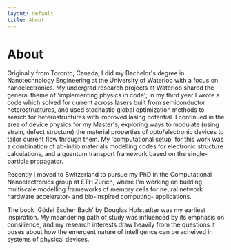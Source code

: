 ```yaml
---
layout: default
title: About
---
```


# About

Originally from Toronto, Canada, I did my Bachelor's degree in Nanotechnology Engineering at the University of Waterloo with a focus on nanoelectronics. My undergrad research projects at Waterloo shared the general theme of 'implementing physics in code'; in my third year I wrote a code which solved for current across lasers built from semiconductor heterostructures, and used stochastic global optimization methods to search for heterostructures with improved lasing potential. I continued in the area of device physics for my Master's, exploring ways to modulate (using strain, defect structure) the material properties of opto/electronic devices to tailor current flow through them. My 'computational setup' for this work was a combination of ab-initio materials modelling codes for electronic structure calculations, and a quantum transport framework based on the single-particle propagator. 

Recently I moved to Switzerland to pursue my PhD in the Computational Nanoelectronics group at ETH Zürich, where I'm working on building multiscale modelling frameworks of memory cells for neural network hardware accelerator- and bio-inspired computing- applications.

The book 'Gödel Escher Bach' by Douglas Hofstadter was my earliest inspiration. My meandering path of study was influenced by its emphasis on consilience, and my research interests draw heavily from the questions it poses about how the emergent nature of intelligence can be acheived in systems of physical devices.
